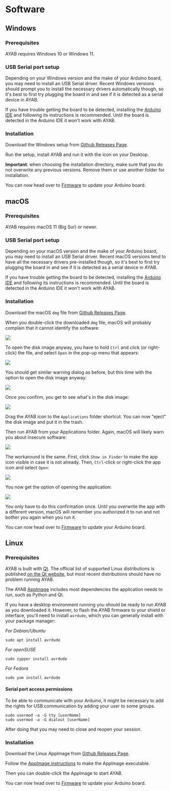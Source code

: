 # Software

## Windows

### Prerequisites

AYAB requires Windows 10 or Windows 11.

### USB Serial port setup

Depending on your Windows version and the make of your Arduino board, you may need to install an USB Serial driver. Recent Windows versions should prompt you to install the necessary drivers automatically though, so it's best to first try plugging the board in and see if it is detected as a serial device in AYAB.

If you have trouble getting the board to be detected, installing the [Arduino IDE](https://www.arduino.cc/en/software) and following its instructions is recommended. Until the board is detected in the Arduino IDE it won't work with AYAB.

### Installation

Download the Windows setup from [Github Releases Page](https://github.com/AllYarnsAreBeautiful/ayab-desktop/releases/tag/1.0.0).

Run the setup, install AYAB and run it with the icon on your Desktop.

**Important**: when choosing the installation directory, make sure that you do not overwrite any previous versions. Remove them or use another folder for installation.

You can now head over to [Firmware](./firmware.md) to update your Arduino board.

## macOS

### Prerequisites

AYAB requires macOS 11 (Big Sur) or newer.

### USB Serial port setup

Depending on your macOS version and the make of your Arduino board, you may need to install an USB Serial driver. Recent macOS versions tend to have
all the necessary drivers pre-installed though, so it's best to first try plugging the board in and see if it is detected as a serial device in AYAB.

If you have trouble getting the board to be detected, installing the [Arduino IDE](https://www.arduino.cc/en/software) and following its instructions is recommended. Until the board is detected in the Arduino IDE it won't work with AYAB.

### Installation

Download the macOS `dmg` file from [Github Releases Page](https://github.com/AllYarnsAreBeautiful/ayab-desktop/releases/tag/1.0.0). 

When you double-click the downloaded `dmg` file, macOS will probably complain that it cannot identify the software:

![](../img/macos/ayab-dmg-blocked.png)

To open the disk image anyway, you have to hold `Ctrl` and click (or right-click) the file, and select `Open` in the pop-up menu that appears:

![](../img/macos/ayab-dmg-right-click.png)

You should get similar warning dialog as before, but this time with the option to open the disk image anyway:

![](../img/macos/ayab-dmg-confirm-open.png)

Once you confirm, you get to see what's in the disk image:

![](../img/macos/ayab-dmg-contents.png)

Drag the AYAB icon to the `Applications` folder shortcut. You can now "eject" the disk image and put it in the trash.

Then run AYAB from your Applications folder. Again, macOS will likely warn you about insecure software:

![](../img/macos/ayab-app-blocked.png)

The workaround is the same. First, click `Show in Finder` to make the app icon visible in case it is not already. Then, `Ctrl`-click or right-click the app icon and select `Open`:

![](../img/macos/ayab-app-right-click.png)

You now get the option of opening the application:

![](../img/macos/ayab-app-confirm-open.png)

You only have to do this confirmation once. Until you overwrite the app with a different version, macOS will remember you authorized it to run and not bother you again when you run it.

You can now head over to [Firmware](./firmware.md) to update your Arduino board.

## Linux

### Prerequisites

AYAB is built with [Qt](https://www.qt.io). The official list of supported Linux distributions is published [on the Qt website](https://doc.qt.io/qt-6/linux.html#supported-configurations), but most recent distributions should have no problem running AYAB.

The AYAB [AppImage](https://appimage.org) includes most dependencies the application needs to run, such as Python and Qt.

If you have a desktop environment running you should be ready to run AYAB as you downloaded it. However, to flash the AYAB firmware to your shield or interface, you'll need to install `avrdude`, which you can generally install with your package manager:

*For Debian/Ubuntu*

    sudo apt install avrdude

*For openSUSE*

    sudo zypper install avrdude

*For Fedora*

    sudo yum install avrdude

#### Serial port access permissions

To be able to communicate with your Arduino, it might be necessary to add the rights for USB communication by adding your user to some groups.

    sudo usermod -a -G tty [userName]
    sudo usermod -a -G dialout [userName]

After doing that you may need to close and reopen your session.

### Installation

Download the Linux AppImage from [Github Releases Page](https://github.com/AllYarnsAreBeautiful/ayab-desktop/releases/tag/1.0.0). 

Follow the [AppImage instructions](https://docs.appimage.org/introduction/quickstart.html#how-to-run-an-appimage) to make the AppImage executable.

Then you can double-click the AppImage to start AYAB.

You can now head over to [Firmware](./firmware.md) to update your Arduino board.
